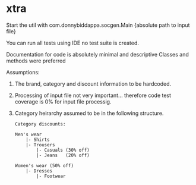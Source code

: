 # xtra

Start the util with com.donnybiddappa.socgen.Main {absolute path to input file}

You can run all tests using IDE no test suite is created.  

Documentation for code is absolutely minimal and descriptive Classes and methods were preferred 


Assumptions:

1. The brand, category and discount information to be hardcoded.
2. Processing of input file not very important... therefore code test coverage is 0% for input file processig.
3. Category heirarchy assumed to be in the following structure.
       
       Category discounts:
       
       Men's wear
           |- Shirts
           |- Trousers
               |- Casuals (30% off)
               |- Jeans   (20% off)
    
       Women's wear (50% off)
           |- Dresses
               |- Footwear
    

